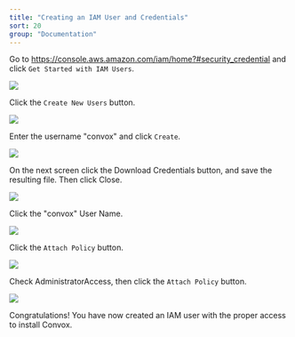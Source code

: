 ```yaml
---
title: "Creating an IAM User and Credentials"
sort: 20
group: "Documentation"
---
```

Go to https://console.aws.amazon.com/iam/home?#security_credential and click `Get Started with IAM Users`.

![](https://www.filepicker.io/api/file/oFMXea0RRnur2p2t3qU1)

Click the `Create New Users` button.

![](https://www.filepicker.io/api/file/WZc794mWRx6jMunjUlPv)

 Enter the username "convox" and click `Create`.

![](https://www.filepicker.io/api/file/FLBDYFrgSoCXVDVt3Z7u)

On the next screen click the Download Credentials button, and save the resulting file. Then click Close.

![](https://www.filepicker.io/api/file/fbYVNbVKTuqQOG503nsX)

Click the "convox" User Name.

![](https://www.filepicker.io/api/file/lIH0ZvxmSoezDpdr33dA)

Click the `Attach Policy` button.

![](https://www.filepicker.io/api/file/86exQ82HQ6GOdlAcsZX5)

Check AdministratorAccess, then click the `Attach Policy` button.

![](https://www.filepicker.io/api/file/ZYTUxa3TkJf3ubg6F1wf)

Congratulations! You have now created an IAM user with the proper access to install Convox.
